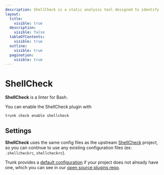 ```yaml
---
description: ShellCheck is a static analysis tool designed to identify and report syntax errors and potential issues in shell scripts
layout:
  title:
    visible: true
  description:
    visible: false
  tableOfContents:
    visible: true
  outline:
    visible: true
  pagination:
    visible: true
---
```


# ShellCheck

**ShellCheck** is a linter for Bash.

You can enable the ShellCheck plugin with

```shell
trunk check enable shellcheck
```

## Settings


**ShellCheck** uses the same config files as the
upstream [ShellCheck](https://www.shellcheck.net/) project, so you can continue to use any
existing configuration files (ex: `.shellcheckrc`, `shellcheckrc`).
    

Trunk provides a [default configuration](https://github.com/trunk-io/plugins/tree/main/linters/shellcheck) if your project does not already have one,
which you can see in our [open source plugins repo](https://github.com/trunk-io/plugins/tree/main).
